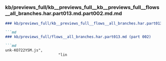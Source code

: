 ### kb/previews_full/kb__previews_full__kb__previews_full__flows__all_branches.har.part013.md.part002.md.md

```md
### kb/previews_full/kb__previews_full__flows__all_branches.har.part013.md.part002.md

```md
### kb/previews_full/flows__all_branches.har.part013.md (part 002)

```md
unk-KO722YSM.js",
                        "lin
```

```

```

```
